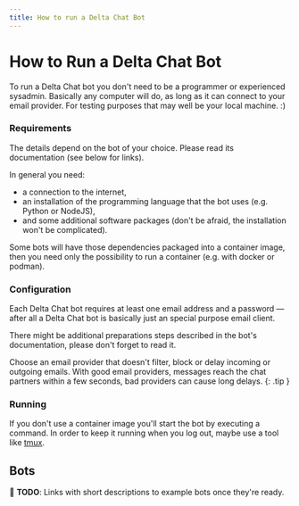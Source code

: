 ```yaml
---
title: How to run a Delta Chat Bot
---
```


# How to Run a Delta Chat Bot

To run a Delta Chat bot you don't need to be a programmer or experienced sysadmin.
Basically any computer will do, as long as it can connect to your email provider.
For testing purposes that may well be your local machine. :)


### Requirements
The details depend on the bot of your choice.
Please read its documentation (see below for links).

In general you need:
* a connection to the internet,
* an installation of the programming language that the bot uses (e.g. Python or NodeJS),
* and some additional software packages (don't be afraid, the installation won't be complicated).

Some bots will have those dependencies packaged into a container image, then you need only the possibility to run a container (e.g. with docker or podman).

### Configuration
Each Delta Chat bot requires at least one email address and a password — after all a Delta Chat bot is basically just an special purpose email client.

There might be additional preparations steps described in the bot's documentation, please don't forget to read it.

Choose an email provider that doesn't filter, block or delay incoming or outgoing emails. With good email providers, messages reach the chat partners within a few seconds, bad providers can cause long delays.
{: .tip }

### Running
If you don't use a container image you'll start the bot by executing a command. In order to keep it running when you log out, maybe use a tool like [tmux](https://github.com/tmux/tmux/).

## Bots

🚧 **TODO**: Links with short descriptions to example bots once they're ready.

